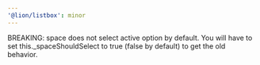 ```yaml
---
'@lion/listbox': minor
---
```


BREAKING: space does not select active option by default. You will have to set this.\_spaceShouldSelect to true (false by default) to get the old behavior.
